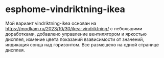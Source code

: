 # esphome-vindriktning-ikea
Мой вариант vindriktning-ikea основан на https://modkam.ru/2023/10/30/ikea-vindriktning/
с небольшими  доработками, добавлено управление вентилятором и яркостью дисплея, измение цвета показаний взависимости от значений, индикация сонца над горизонтом.
Все размешено на одной странице дисплея.
